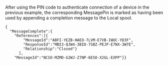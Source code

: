 
After using the PIN code to authenticate connection of a device in the previous 
example, the corresponding MessagePin is marked as having been used by appending 
a completion message to the Local spool.


~~~~
{
  "MessageComplete":{
    "References":[{
        "MessageId":"ABFI-YEZB-HAEO-7LVM-E7VB-IWUC-YD3F",
        "ResponseId":"MBI3-QJW4-3BIO-7SBZ-PEJP-E7NX-3W7E",
        "Relationship":"Closed"}
      ],
    "MessageId":"NCSO-MZMD-G2WJ-Z7NP-6ESO-X2GL-EXPP"}}
~~~~

